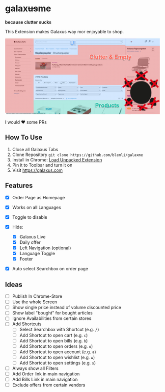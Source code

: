 # galax~~us~~me
__because clutter sucks__

This Extension makes Galaxus way mor enjoyable to shop.

![2023-10-05_17-25-16](assets/2023-10-05_17-25-16.png)

I would :heart: some PRs

## How To Use

1. Close all Galaxus Tabs
2. Clone Repository `git clone https://github.com/blemli/galaxme`
3. Install in Chrome: [Load Unpacked Extension](https://developer.chrome.com/docs/extensions/mv3/getstarted/development-basics/#load-unpacked)
4. Pin it to Toolbar and turn it on
5. Visit https://galaxus.com

## Features

- [x] Order Page as Homepage
- [x] Works on all Languages
- [x] Toggle to disable
- [x] Hide:
    - [x] Galaxus Live
    - [x] Daily offer
    - [x] Left Navigation (optional)
    - [x] Language Toggle
    - [x] Footer
- [x] Auto select Searchbox on order page


## Ideas
- [ ] Publish In Chrome-Store
- [ ] Use the whole Screen
- [ ] Show single price instead of volume discounted price
- [ ] Show label "bought" for bought articles
- [ ] Ignore Availabilities from certain stores
- [ ] Add Shortcuts
    - [ ] Select Searchbox with Shortcut (e.g. `/`)
    - [ ] Add Shortcut to open cart (e.g. `c`)
    - [ ] Add Shortcut to open bills (e.g. `b`)
    - [ ] Add Shortcut to open orders (e.g. `o`)
    - [ ] Add Shortcut to open account (e.g. `a`)
    - [ ] Add Shortcut to open wishlist (e.g. `w`)
    - [ ] Add Shortcut to open settings (e.g. `s`)
- [ ] Always show all Filters
- [ ] Add Order link in main navigation
- [ ] Add Bills Link in main navigation
- [ ] Exclude offers from certain vendors
